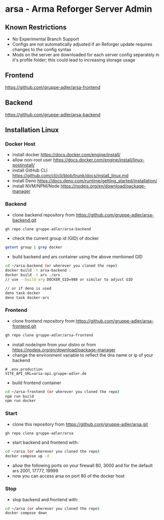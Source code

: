 # arsa - Arma Reforger Server Admin

## Known Restrictions
- No Experimental Branch Support
- Configs are not automatically adjusted if an Reforger update requires changes to the config syntax
- Mods on the server are downloaded for each server config separately in it's profile folder; this could lead to increasing storage usage

## Frontend
https://github.com/gruppe-adler/arsa-frontend

## Backend
https://github.com/gruppe-adler/arsa-backend

## Installation Linux

### Docker Host

- install docker https://docs.docker.com/engine/install/
- allow non-root user https://docs.docker.com/engine/install/linux-postinstall/
- install GitHub CLI https://github.com/cli/cli/blob/trunk/docs/install_linux.md
- install Deno https://docs.deno.com/runtime/getting_started/installation/
- install NVM/NPM/Node https://nodejs.org/en/download/package-manager

### Backend
- clone backend repository from https://github.com/gruppe-adler/arsa-backend.git
```bash
gh repo clone gruppe-adler/arsa-backend
```
- check the current group id (GID) of docker
```bash
getent group | grep docker
```
- build backend and ars container using the above mentioned GID
```bash
cd ~/arsa-backend (or wherever you cloned the repo)
docker build -t arsa-backend .
docker build -t ars ./ars
// use --build-arg DOCKER_GID=988 or similar to adjust GID

// or if deno is used
deno task docker
deno task docker-ars
```

### Frontend
- clone frontend repository from https://github.com/gruppe-adler/arsa-frontend.git
```bash
gh repo clone gruppe-adler/arsa-frontend
```
- install node/npm from your distro or from https://nodejs.org/en/download/package-manager
- change the environment variable to reflect the dns name or ip of your backend
```
# .env.production
VITE_API_URL=arsa-api.gruppe-adler.de
```
- build frontend container
```bash
cd ~/arsa-frontend (or wherever you cloned the repo)
npm run build
npm run docker
```

### Start
- clone this repository from https://github.com/gruppe-adler/arsa.git
```bash
gh repo clone gruppe-adler/arsa
```
- start backend and frontend with:
```bash
cd ~/arsa (or wherever you cloned the repo)
docker compose up -d
```
- allow the following ports on your firewall 80, 3000 and for the default ars 2001, 17777, 19999
- now you can access arsa on port 80 of the docker host

### Stop
- stop backend and frontend with:
```bash
cd ~/arsa (or wherever you cloned the repo)
docker compose down
```
